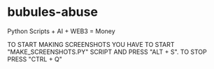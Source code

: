 # bubules-abuse
Python Scripts + AI + WEB3 = Money

TO START MAKING SCREENSHOTS YOU HAVE TO START "MAKE_SCREENSHOTS.PY" SCRIPT AND PRESS "ALT + S". TO STOP PRESS "CTRL + Q"
